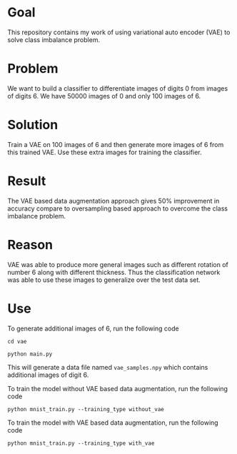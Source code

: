 # Goal
This repository contains my work of using variational auto encoder (VAE) to solve class imbalance problem.

# Problem
We want to build a classifier to differentiate images of digits 0 from images of digits 6. We have 50000 images of 0 and only 100 images of 6. 

# Solution
Train a VAE on 100 images of 6 and then generate more images of 6 from this trained VAE. Use these extra images for training the classifier.

# Result
The VAE based data augmentation approach gives 50% improvement in accuracy compare to oversampling based approach to overcome the class imbalance problem. 

# Reason
VAE was able to produce more general images such as different rotation of number 6 along with different thickness. Thus the classification network was able to use these images to generalize over the test data set.

# Use

To generate additional images of 6, run the following code

`cd vae`

`python main.py`

This will generate a data file named `vae_samples.npy` which contains additional images of digit 6.

To train the model without VAE based data augmentation, run the following code

`python mnist_train.py --training_type without_vae`

To train the model with VAE based data augmentation, run the following code

`python mnist_train.py --training_type with_vae`

